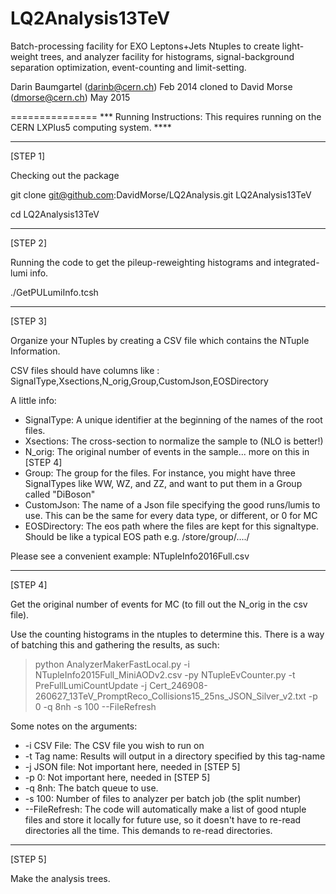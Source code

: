 LQ2Analysis13TeV
===============

Batch-processing facility for EXO Leptons+Jets Ntuples to create light-weight trees, and analyzer facility for histograms, signal-background separation optimization, event-counting and limit-setting. 

Darin Baumgartel (darinb@cern.ch) Feb 2014
cloned to David Morse (dmorse@cern.ch) May 2015

===============
*** Running Instructions: This requires running on the CERN LXPlus5 computing system. ****

--------------------------------------------------------------------------------

[STEP 1]

Checking out the package

git clone git@github.com:DavidMorse/LQ2Analysis.git LQ2Analysis13TeV

cd LQ2Analysis13TeV

--------------------------------------------------------------------------------

[STEP 2]

Running the code to get the pileup-reweighting histograms and integrated-lumi info.

./GetPULumiInfo.tcsh

--------------------------------------------------------------------------------

[STEP 3]

Organize your NTuples by creating a CSV file which contains the NTuple Information.

CSV files should have columns like :
SignalType,Xsections,N_orig,Group,CustomJson,EOSDirectory

A little info:
- SignalType:    A unique identifier at the beginning of the names of the root files.
- Xsections:     The cross-section to normalize the sample to (NLO is better!)
- N_orig:        The original number of events in the sample... more on this in [STEP 4]
- Group:         The group for the files. For instance, you might have three SignalTypes
                like WW, WZ, and ZZ, and want to put them in a Group called "DiBoson"
- CustomJson:    The name of a Json file specifying the good runs/lumis to use. This can 
                be the same for every data type, or different, or 0 for MC
- EOSDirectory:  The eos path where the files are kept for this signaltype. Should be
                like a typical EOS path e.g. /store/group/..../


Please see a convenient example: 
NTupleInfo2016Full.csv

--------------------------------------------------------------------------------

[STEP 4]

Get the original number of events for MC (to fill out the N_orig in the csv file).

Use the counting histograms in the ntuples to determine this. There is a way of batching this and gathering the results, as such:

  > python AnalyzerMakerFastLocal.py -i NTupleInfo2015Full_MiniAODv2.csv -py NTupleEvCounter.py -t PreFullLumiCountUpdate -j Cert_246908-260627_13TeV_PromptReco_Collisions15_25ns_JSON_Silver_v2.txt -p 0 -q 8nh -s 100 --FileRefresh
  
  Some notes on the arguments:
  
-  -i CSV File:     The CSV file you wish to run on
-  -t Tag name:    Results will output in a directory specified by this tag-name
-  -j JSON file:    Not important here, needed in [STEP 5]
-  -p 0:            Not important here, needed in [STEP 5]
-  -q 8nh:          The batch queue to use.
-  -s 100:          Number of files to analyzer per batch job (the split number)
-  --FileRefresh:   The code will automatically make a list of good ntuple files and store
                    it locally for future use, so it doesn't have to re-read directories 
                    all the time. This demands to re-read directories.


--------------------------------------------------------------------------------

[STEP 5]

Make the analysis trees.

